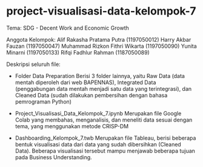 # project-visualisasi-data-kelompok-7

Tema: SDG - Decent Work and Economic Growth

Anggota Kelompok:
Alif Rakasha Pratama Putra (1197050012)
Harry Akbar Fauzan (1197050047)
Muhammad Rizkon Fithri Wikarta (1197050090)
Yunita Minarni (1197050133)
Rifqi Fadhlur Rahman (1187050089)

Deskripsi seluruh file:
- Folder Data Preparation
Berisi 3 folder lainnya, yaitu Raw Data (data mentah diperoleh dari web BAPENNAS), Integrated Data (penggabungan data mentah menjadi satu data yang terintegrasi), dan Cleaned Data (sudah dilakukan pembersihan dengan bahasa pemrograman Python)

- Project_Visualisasi_Data_Kelompok_7.ipynb
Merupakan file Google Colab yang membahas, menganalisis, dan meneliti data sesuai dengan tema, yang menggunakan metode CRISP-DM

- Dashboarding_Kelompok_7.twb
Merupakan file Tableau, berisi beberapa bentuk visualisasi data dari data yang sudah dibersihkan (Cleaned Data). Beberapa visualisasi tersebut mampu menjawab beberapa tujuan pada Business Understanding.
